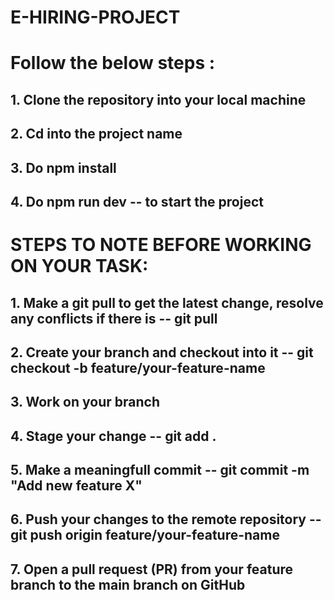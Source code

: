 # E-HIRING-PROJECT

# Follow the below steps :

##  1. Clone the repository into your local machine

## 2. Cd into the project name

## 3. Do npm install

## 4. Do npm run dev -- to start the project

# STEPS TO NOTE BEFORE WORKING ON YOUR TASK:

## 1. Make a git pull to get the latest change, resolve any conflicts if there is -- git pull

## 2. Create your branch and checkout into it -- git checkout -b feature/your-feature-name

## 3. Work on your branch

## 4. Stage your change -- git add .

## 5. Make a meaningfull commit -- git commit -m "Add new feature X"

## 6. Push your changes to the remote repository -- git push origin feature/your-feature-name

## 7. Open a pull request (PR) from your feature branch to the main branch on GitHub
